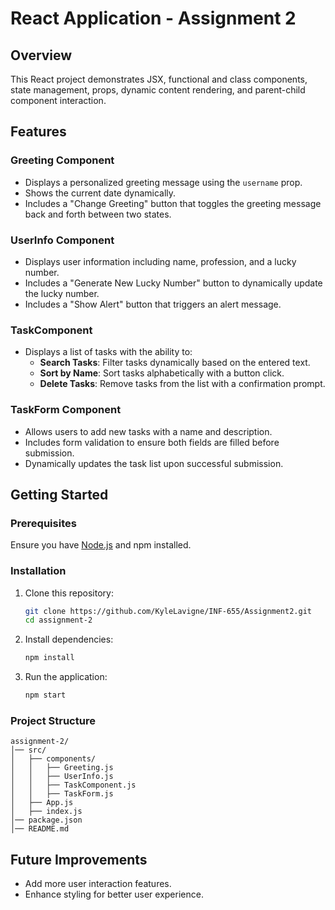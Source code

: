 # React Application - Assignment 2

## Overview
This React project demonstrates JSX, functional and class components, state management, props, dynamic content rendering, and parent-child component interaction.

## Features

### Greeting Component
- Displays a personalized greeting message using the `username` prop.
- Shows the current date dynamically.
- Includes a "Change Greeting" button that toggles the greeting message back and forth between two states.

### UserInfo Component
- Displays user information including name, profession, and a lucky number.
- Includes a "Generate New Lucky Number" button to dynamically update the lucky number.
- Includes a "Show Alert" button that triggers an alert message.

### TaskComponent
- Displays a list of tasks with the ability to:
  - **Search Tasks**: Filter tasks dynamically based on the entered text.
  - **Sort by Name**: Sort tasks alphabetically with a button click.
  - **Delete Tasks**: Remove tasks from the list with a confirmation prompt.

### TaskForm Component
- Allows users to add new tasks with a name and description.
- Includes form validation to ensure both fields are filled before submission.
- Dynamically updates the task list upon successful submission.

## Getting Started

### Prerequisites
Ensure you have [Node.js](https://nodejs.org/) and npm installed.

### Installation
1. Clone this repository:
   ```bash
   git clone https://github.com/KyleLavigne/INF-655/Assignment2.git
   cd assignment-2
   ```
2. Install dependencies:
   ```bash
   npm install
   ```
3. Run the application:
   ```bash
   npm start
   ```

### Project Structure
```
assignment-2/
│── src/
│   ├── components/
│   │   ├── Greeting.js
│   │   ├── UserInfo.js
│   │   ├── TaskComponent.js
│   │   ├── TaskForm.js
│   ├── App.js
│   ├── index.js
│── package.json
│── README.md
```

## Future Improvements
- Add more user interaction features.
- Enhance styling for better user experience.